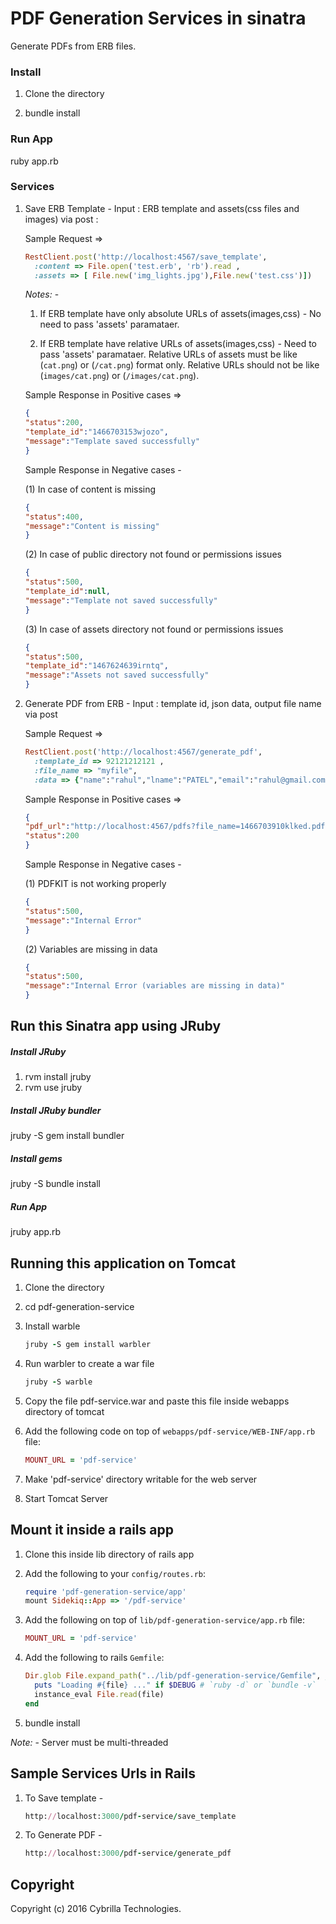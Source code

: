 # PDF Generation Services in sinatra

Generate PDFs from ERB files.

### Install

1. Clone the directory 

2. bundle install

### Run App

ruby app.rb

### Services

1. Save ERB Template - Input : ERB template and assets(css files and images) via post :
    
    Sample Request =>
    ```ruby
    RestClient.post('http://localhost:4567/save_template', 
      :content => File.open('test.erb', 'rb').read ,
      :assets => [ File.new('img_lights.jpg'),File.new('test.css')])
    ```
    
    *Notes:* - 

    1. If ERB template have only absolute URLs of assets(images,css) - No need to pass 'assets' paramataer.
    
    2. If ERB template have relative URLs of assets(images,css) - Need to pass 'assets' paramataer. Relative URLs of assets 
    must be like (`cat.png`) or (`/cat.png`) format only. Relative URLs should not be like (`images/cat.png`) or (`/images/cat.png`).
   
    Sample Response in Positive cases =>

    ```json
    {
    "status":200,
    "template_id":"1466703153wjozo",
    "message":"Template saved successfully"
    }
    ```


    Sample Response in Negative cases -

    (1) In case of content is missing 
    ```json
    {
    "status":400,
    "message":"Content is missing"
    }
    ```

    (2) In case of public directory not found or permissions issues
    ```json
    {
    "status":500,
    "template_id":null,
    "message":"Template not saved successfully"
    }
    ```
    (3) In case of assets directory not found or permissions issues
    ```json
    {
    "status":500,
    "template_id":"1467624639irntq",
    "message":"Assets not saved successfully"
    }
    ```



2. Generate PDF from ERB - Input : template id, json data, output file name via post

    Sample Request =>

    ```ruby
    RestClient.post('http://localhost:4567/generate_pdf', 
      :template_id => 92121212121 ,
      :file_name => "myfile",
      :data => {"name":"rahul","lname":"PATEL","email":"rahul@gmail.com","phone":"9889701122"}.to_json) 
    ```

    Sample Response in Positive cases =>
    ```json
    {
    "pdf_url":"http://localhost:4567/pdfs?file_name=1466703910klked.pdf",
    "status":200
    }
    ```
    Sample Response in Negative cases -

    (1) PDFKIT is not working properly
    ```json
    {
    "status":500,
    "message":"Internal Error"
    }
    ```
    (2) Variables are missing in data 
    ```json
    {
    "status":500,
    "message":"Internal Error (variables are missing in data)"
    }
    ```

## Run this Sinatra app using JRuby

##### Install JRuby
1. rvm install jruby
2. rvm use jruby

##### Install JRuby bundler
jruby -S gem install bundler

##### Install gems 
jruby -S bundle install

##### Run App
jruby app.rb


## Running this application on Tomcat

1. Clone the directory
2. cd pdf-generation-service
3. Install warble

    ```ruby
    jruby -S gem install warbler
    ```

4. Run warbler to create a war file

    ```ruby
    jruby -S warble
    ```
5. Copy the file pdf-service.war and paste this file inside webapps directory of tomcat

6.  Add the following code on top of `webapps/pdf-service/WEB-INF/app.rb` file:

    ```ruby
    MOUNT_URL = 'pdf-service'
    ```
7. Make 'pdf-service' directory writable for the web server
8. Start Tomcat Server

## Mount it inside a rails app

1. Clone this inside lib directory of rails app
2. Add the following to your `config/routes.rb`:

    ```ruby
    require 'pdf-generation-service/app'
    mount Sidekiq::App => '/pdf-service'
    ```
3. Add the following on top of `lib/pdf-generation-service/app.rb` file:

    ```ruby
    MOUNT_URL = 'pdf-service'
    ```
4. Add the following to rails `Gemfile`:

    ```ruby
    Dir.glob File.expand_path("../lib/pdf-generation-service/Gemfile", __FILE__) do |file|
      puts "Loading #{file} ..." if $DEBUG # `ruby -d` or `bundle -v`
      instance_eval File.read(file)
    end
    ```
5. bundle install

*Note:* - Server must be multi-threaded

## Sample Services Urls in Rails

1. To Save template - 
    ```ruby
    http://localhost:3000/pdf-service/save_template
    ```
2. To Generate PDF - 
    ```ruby
    http://localhost:3000/pdf-service/generate_pdf
    ```


## Copyright

Copyright (c) 2016 Cybrilla Technologies.

